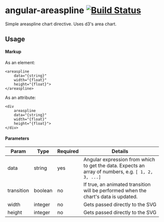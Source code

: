 # angular-areaspline [![Build Status](https://secure.travis-ci.org/Venturocket/angular-areaspline.png?branch=master)](http://travis-ci.org/Venturocket/angular-areaspline)
Simple areaspline chart directive. Uses d3's area chart.

## Usage
#### Markup
As an element:
```
<areaspline
	data="{string}"
	width="{float}"
	height="{float}">
</areaspline>
```
As an attribute:
```
<div
	areaspline
	data="{string}"
	width="{float}"
	height="{float}">
</div>
```

#### Parameters
|Param	|Type	|Required|Details|
|-------|-------|--------|-------|
|data	|string	|yes    |Angular expression from which to get the data. Expects an array of numbers, e.g. `[ 1, 2, 3, ...]` |
|transition|boolean |no |If true, an animated transition will be performed when the chart's data is updated.|
|width	|integer |no    |Gets passed directly to the SVG |
|height	|integer |no    |Gets passed directly to the SVG |

